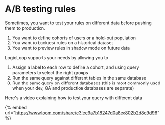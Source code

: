 # A/B testing rules

Sometimes, you want to test your rules on different data before pushing them to production.&#x20;

1. You want to define cohorts of users or a hold-out population
2. You want to backtest rules on a historical dataset
3. You want to preview rules in shadow mode on future data

LogicLoop supports your needs by allowing you to&#x20;

1. Assign a label to each row to define a cohort, and using query parameters to select the right groups&#x20;
2. Run the same query against different tables in the same database
3. Run the same query on different databases (this is most commonly used when your dev, QA and production databases are separate)

Here's a video explaining how to test your query with different data

{% embed url="https://www.loom.com/share/c3fee9a7b18247d0a8ec802b2d8c9d96" %}
